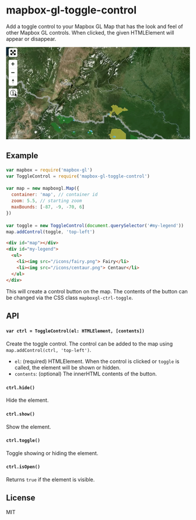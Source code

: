 # mapbox-gl-toggle-control

Add a toggle control to your Mapbox GL Map that has the look and feel of other Mapbox GL controls. When clicked, the given HTMLElement will appear or disappear.

[![example.gif](example.gif)]()

## Example

```js
var mapbox = require('mapbox-gl')
var ToggleControl = require('mapbox-gl-toggle-control')

var map = new mapboxgl.Map({
  container: 'map', // container id
  zoom: 5.5, // starting zoom
  maxBounds: [-87, -9, -70, 6]
})

var toggle = new ToggleControl(document.querySelector('#my-legend'))
map.addControl(toggle, 'top-left')
```

```html
<div id="map"></div>
<div id="my-legend">
  <ul>
    <li><img src="/icons/fairy.png"> Fairy</li>
    <li><img src="/icons/centaur.png"> Centaur</li>
  </ul>
</div>
```

This will create a control button on the map. The contents of the button can be changed via the CSS class `mapboxgl-ctrl-toggle`.

## API

#### ```var ctrl = ToggleControl(el: HTMLElement, [contents])```

Create the toggle control. The control can be added to the map using `map.addControl(ctrl, 'top-left')`.

* `el`: (required) HTMLElement. When the control is clicked or `toggle` is called, the element will be shown or hidden.
* `contents`: (optional) The innerHTML contents of the button.

#### ```ctrl.hide()```

Hide the element.

#### ```ctrl.show()```

Show the element.

#### ```ctrl.toggle()```

Toggle showing or hiding the element.

#### ```ctrl.isOpen()```

Returns `true` if the element is visible.

## License

MIT
